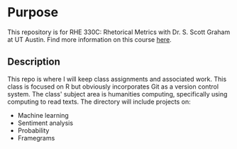 # Purpose
This repository is for RHE 330C: Rhetorical Metrics with Dr. S. Scott Graham at UT Austin.
Find more information on this course [here](https://liberalarts.utexas.edu/rhetoric/faculty/ssg2394#courses).  

## Description
This repo is where I will keep class assignments and associated work. This class is focused on R but obviously incorporates Git as a version control system.
The class' subject area is humanities computing, specifically using computing to read texts.
The directory will include projects on:
* Machine learning
* Sentiment analysis
* Probability
* Framegrams